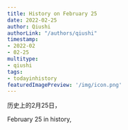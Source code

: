 ```yaml
---
title: History on February 25
date: 2022-02-25
author: Qiushi 
authorLink: "/authors/qiushi"
timestamp: 
- 2022-02
- 02-25
multitype: 
- qiushi
tags: 
- todayinhistory
featuredImagePreview: '/img/icon.png'
---
```









历史上的2月25日，

February 25 in history, 

<!--more-->

